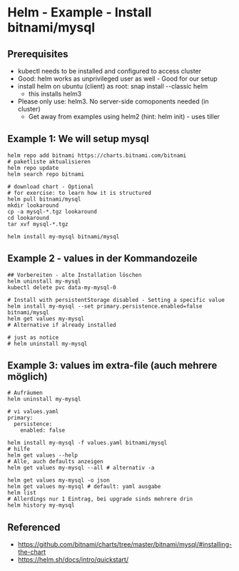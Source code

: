 # Helm - Example - Install bitnami/mysql 

## Prerequisites 

  * kubectl needs to be installed and configured to access cluster
  * Good: helm works as unprivileged user as well - Good for our setup 
  * install helm on ubuntu (client) as root: snap install --classic helm 
    * this installs helm3
  * Please only use: helm3. No server-side comoponents needed (in cluster) 
    * Get away from examples using helm2 (hint: helm init) - uses tiller  

## Example 1: We will setup mysql

```
helm repo add bitnami https://charts.bitnami.com/bitnami 
# paketliste aktualisieren
helm repo update
helm search repo bitnami 
```

```
# download chart - Optional 
# for exercise: to learn how it is structured 
helm pull bitnami/mysql
mkdir lookaround 
cp -a mysql-*.tgz lookaround
cd lookaround
tar xvf mysql-*.tgz 
```

```
helm install my-mysql bitnami/mysql
```


## Example 2 - values in der Kommandozeile 
```
## Vorbereiten - alte Installation löschen
helm uninstall my-mysql 
kubectl delete pvc data-my-mysql-0

# Install with persistentStorage disabled - Setting a specific value 
helm install my-mysql --set primary.persistence.enabled=false bitnami/mysql
helm get values my-mysql 
# Alternative if already installed 

# just as notice 
# helm uninstall my-mysql 

```

## Example 3: values im extra-file (auch mehrere möglich)

```
# Aufräumen 
helm uninstall my-mysql 

```

```
# vi values.yaml
primary:                                                                                             
  persistence:
    enabled: false 
```

```
helm install my-mysql -f values.yaml bitnami/mysql 
# hilfe
helm get values --help 
# Alle, auch defaults anzeigen
helm get values my-mysql --all # alternativ -a  

helm get values my-mysql -o json 
helm get values my-mysql # default: yaml ausgabe 
helm list 
# Allerdings nur 1 Eintrag, bei upgrade sinds mehrere drin 
helm history my-mysql

```

## Referenced

  * https://github.com/bitnami/charts/tree/master/bitnami/mysql/#installing-the-chart
  * https://helm.sh/docs/intro/quickstart/
